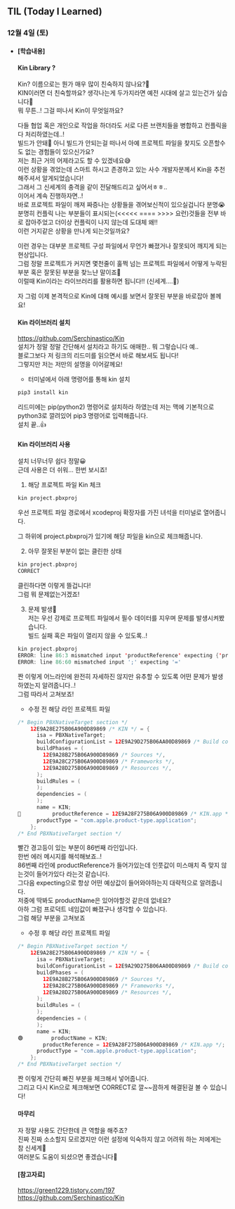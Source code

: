 ## TIL (Today I Learned)

### 12월 4일 (토)   

- #### [학습내용]
  
  #### Kin Library ?           

  Kin? 이름으로는 뭔가 매우 많이 친숙하지 않나요?🤭   
  KIN이러면 더 친숙할까요? 생각나는게 두가지라면 예전 시대에 살고 있는건가 싶습니다🥲   
  뭐 무튼..! 그걸 떠나서 Kin이 무엇일까요?   

  다들 협업 혹은 개인으로 작업을 하더라도 서로 다른 브랜치들을 병합하고 컨플릭을 다 처리하였는데..!   
  빌드가 안돼🤯 아니 빌드가 안되는걸 떠나서 아예 프로젝트 파일을 찾지도 오픈할수도 없는 경험들이 있으신가요?   
  저는 최근 거의 어제라고도 할 수 있겠네요😅   
  이런 상황을 겪었는데 스마트 하시고 존경하고 있는 사수 개발자분께서 Kin을 추천해주셔서 알게되었습니다!   
  그래서 그 신세계의 충격을 같이 전달해드리고 싶어서ㅎㅎ..    
  이어서 계속 진행하자면..!   
  바로 프로젝트 파일이 깨져 짜증나는 상황들을 겪어보신적이 있으실겁니다 분명😭   
  분명히 컨플릭 나는 부분들이 표시되는(<<<<< ==== >>>> 요런)것들을 전부 바로 잡아주었고 더이상 컨플릭이 나지 않는데 도대체 왜!!   
  이런 거지같은 상황을 만나게 되는것일까요?   

  이런 경우는 대부분 프로젝트 구성 파일에서 무언가 빠졌거나 잘못되어 깨지게 되는 현상입니다.   
  그럼 정말 프로젝트가 커지면 몇천줄이 훌쩍 넘는 프로젝트 파일에서 어떻게 누락된 부분 혹은 잘못된 부분을 찾느냔 말이죠🤯   
  이럴때 Kin이라는 라이브러리를 활용하면 됩니다!! (신세계....🚀)   

  자 그럼 이제 본격적으로 Kin에 대해 예시를 보면서 잘못된 부분을 바로잡아 볼께요!   

  #### Kin 라이브러리 설치   
  https://github.com/Serchinastico/Kin   
  설치가 정말 정말 간단해서 설치라고 하기도 애매한.. 뭐 그렇습니다 예..   
  블로그보다 저 링크의 리드미를 읽으면서 바로 해보셔도 됩니다!   
  그렇지만 저는 저만의 설명을 이어갈께요!   
  - 터미널에서 아래 명령어를 통해 kin 설치   
  ```swift
  pip3 install kin
  ```
  리드미에는 pip(python2) 명령어로 설치하라 하였는데 저는 맥에 기본적으로 python3로 깔려있어 pip3 명령어로 입력해줍니다.   
  설치 끝..👍   

  #### Kin 라이브러리 사용   
  설치 너무너무 쉽다 정말😀   
  근데 사용은 더 쉬워... 한번 보시죠!   

  1. 해당 프로젝트 파일 Kin 체크  
  ```swift 
  kin project.pbxproj
  ```
  우선 프로젝트 파일 경로에서 xcodeproj 확장자를 가진 녀석을 터미널로 열어줍니다.   

  그 하위에 project.pbxproj가 있기에 해당 파일을 kin으로 체크해줍니다.   

  2. 아무 잘못된 부분이 없는 클린한 상태   
  ```swift
  kin project.pbxproj
  CORRECT
  ```
  클린하다면 이렇게 뜰겁니다!   
  그럼 뭐 문제없는거겠죠!   

  3. 문제 발생🚨   
  저는 우선 강제로 프로젝트 파일에서 필수 데이터를 지우며 문제를 발생시켜봤습니다.   
  빌드 실패 혹은 파일이 열리지 않을 수 있도록..!   
  ```swift
  kin project.pbxproj
  ERROR: line 86:3 mismatched input 'productReference' expecting {'productInstallPath', 'packageProductDependencies', 'productName'}
  ERROR: line 86:60 mismatched input ';' expecting '='
  ```


  짠 이렇게 어느라인에 완전히 자세하진 않지만 유추할 수 있도록 어떤 문제가 발생하였는지 알려줍니다..!   
  그럼 따라서 고쳐보죠!   

  - 수정 전 해당 라인 프로젝트 파일   
  ```swift
  /* Begin PBXNativeTarget section */
      12E9A28E275B06A900D89869 /* KIN */ = {
        isa = PBXNativeTarget;
        buildConfigurationList = 12E9A29D275B06AA00D89869 /* Build configuration list for PBXNativeTarget "KIN" */;
        buildPhases = (
          12E9A28B275B06A900D89869 /* Sources */,
          12E9A28C275B06A900D89869 /* Frameworks */,
          12E9A28D275B06A900D89869 /* Resources */,
        );
        buildRules = (
        );
        dependencies = (
        );
        name = KIN;
  🚨          productReference = 12E9A28F275B06A900D89869 /* KIN.app */;
        productType = "com.apple.product-type.application";
      };
  /* End PBXNativeTarget section */
  ```
  빨간 경고등이 있는 부분이 86번째 라인입니다.   
  한번 에러 메시지를 해석해보죠..!   
  86번째 라인에 productReference가 들어가있는데 인풋값이 미스매치 즉 맞지 않는것이 들어가있다 라는것 같습니다.   
  그다음 expecting으로 항상 어떤 예상값이 들어와야하는지 대략적으로 알려줍니다.   
  저중에 딱봐도 productName은 있어야할것 같은데 없네요?   
  아하 그럼 프로덕트 네임값이 빠졌구나 생각할 수 있습니다.   
  그럼 해당 부분을 고쳐보죠   

  - 수정 후 해당 라인 프로젝트 파일   
  ```swift
  /* Begin PBXNativeTarget section */
      12E9A28E275B06A900D89869 /* KIN */ = {
        isa = PBXNativeTarget;
        buildConfigurationList = 12E9A29D275B06AA00D89869 /* Build configuration list for PBXNativeTarget "KIN" */;
        buildPhases = (
          12E9A28B275B06A900D89869 /* Sources */,
          12E9A28C275B06A900D89869 /* Frameworks */,
          12E9A28D275B06A900D89869 /* Resources */,
        );
        buildRules = (
        );
        dependencies = (
        );
        name = KIN;
  🟢		    productName = KIN;
          productReference = 12E9A28F275B06A900D89869 /* KIN.app */;
        productType = "com.apple.product-type.application";
      };
  /* End PBXNativeTarget section */
  ```
  짠 이렇게 간단히 빠진 부분을 체크해서 넣어줍니다.   
  그리고 다시 Kin으로 체크해보면 CORRECT로 깔~~끔하게 해결된걸 볼 수 있습니다!   

  #### 마무리   
  자 정말 사용도 간단한데 큰 역할을 해주죠?   
  진짜 진짜 소소할지 모르겠지만 이런 설정에 익숙하지 않고 어려워 하는 저에게는 참 신세계🚀   
  여러분도 도움이 되셨으면 좋겠습니다🙌   

  #### [참고자료]   
  https://green1229.tistory.com/197   
  https://github.com/Serchinastico/Kin   